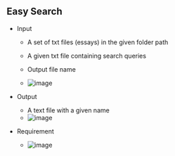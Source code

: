 ## Easy Search
* Input
  * A set of txt files (essays) in the given folder path
  * A given txt file containing search queries
  * Output file name
  
  * ![image](https://github.com/lillianone02/NTHU-CS-DataStructure/assets/47809755/d78de40a-bc5f-441a-ad8b-d0348c7054d2)

* Output
  * A text file with a given name
  * ![image](https://github.com/lillianone02/NTHU-CS-DataStructure/assets/47809755/5496b761-818f-44db-879f-b329c7bf3bc8) 

* Requirement
  * ![image](https://github.com/lillianone02/NTHU-CS-DataStructure/assets/47809755/e709f8e1-4088-44ad-8cd0-eec14106c888)
